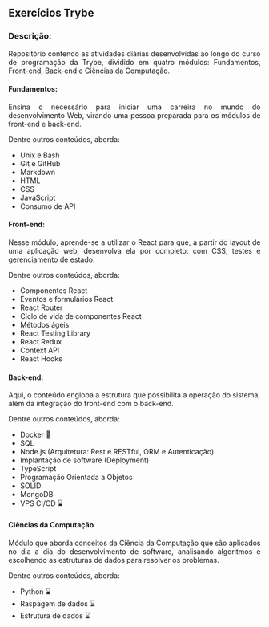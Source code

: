 ## Exercícios Trybe

### Descrição:

<p align="justify">
Repositório contendo as atividades diárias desenvolvidas ao longo do curso de programação da Trybe, dividido em quatro módulos: Fundamentos, Front-end, Back-end e Ciências da Computação.
</p>

#### Fundamentos:

<p align="justify">
Ensina o necessário para iniciar uma carreira no mundo do desenvolvimento Web, virando uma pessoa preparada para os módulos de front-end e back-end.

Dentre outros conteúdos, aborda:
</p>

- Unix e Bash
- Git e GitHub
- Markdown
- HTML
- CSS
- JavaScript
- Consumo de API

#### Front-end:

<p align="justify">
Nesse módulo, aprende-se a utilizar o React para que, a partir do layout de uma aplicação web, desenvolva ela por completo: com CSS, testes e gerenciamento de estado.
</p>

Dentre outros conteúdos, aborda:

- Componentes React
- Eventos e formulários React
- React Router
- Ciclo de vida de componentes React
- Métodos ágeis
- React Testing Library
- React Redux
- Context API
- React Hooks

#### Back-end:

Aqui, o conteúdo engloba a estrutura que possibilita a operação do sistema, além da integração do front-end com o back-end.

Dentre outros conteúdos, aborda:

- Docker :whale:
- SQL
- Node.js (Arquitetura: Rest e RESTful, ORM e Autenticação)
- Implantação de software (Deployment)
- TypeScript
- Programação Orientada a Objetos
- SOLID
- MongoDB
- VPS CI/CD ⌛

#### Ciências da Computação

<p align="justify">
Módulo que aborda conceitos da Ciência da Computação que são aplicados no dia a dia do desenvolvimento de software, analisando algoritmos e escolhendo as  estruturas de dados para resolver os problemas.

Dentre outros conteúdos, aborda:
</p>

- Python ⌛
- Raspagem de dados ⌛
- Estrutura de dados ⌛
